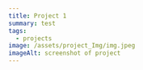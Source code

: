 ```yaml
---
title: Project 1
summary: test
tags:
  - projects
image: /assets/project_Img/img.jpeg
imageAlt: screenshot of project
---
```

###
